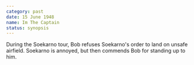 ```yaml
---
category: past
date: 15 June 1948
name: Im The Captain
status: synopsis
---
```

During the Soekarno tour, Bob refuses Soekarno's order to land on unsafe airfield. Soekarno is annoyed, but then commends Bob for standing up to him.
